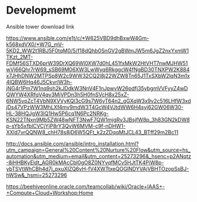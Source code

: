 # Developmemt


Ansible tower download link

https://www.ansible.com/e1t/c/*W625VBD9dhBxwW4Gm-k568xdVX0/*W7G_mV-5KD2_WW2t1RBJ5F0tqM0/5/f18dQhb0SnGV2gBWmJW5m6JgZ2nxYxmW1TKzt_2MT-FDMf56STXD6prW39DrXQ69Wl0XW7d0hL451fxMkW2HtVHT7nwMJHW51wVj66Qhr7rW69_sSB69M06XW3LwWyq6RkggcW4fNgBD30TNXPW2K884x7JHhDNW2MTPSp8W2c9WW32CQ2l8j22WZW8Tn65J1TxSXbW2lqN3m1x4lQBW6Hq46J5CkvrlW3h-jNG4r1Pm7W1nq9sh2kJDdkW3NnV4F1nJpwvW26pdfj35ybgmVVFyyZ4wDQWYW4XRfqV4qy3MjVPDn3h5H0fnSVcH8x25xZ-6NW5vpZcT4VbN9XVVyKQl3cG9s7W6yT64n2_gGXqW3x9v2c516LHfW3xdjDs47VPzWW3MhLXf4mv9mdW3T4GcW4VJtdWW6H4syj62GW06W30-HL-38HQJgW3lQ1Hw5P6cq1N6Pc2NRKg-KSN22TNxn9Mb5ZW48wNFT3NwF7QW1mjgRv3JBsjfW8p_3h83GN2kDW8p-sYb5xfblCVCjYjP8rY3QvW6MVM-c9f-nDHW1-XXld7vrQQNW8_chH78s8jD6W5QFt_k2zZDqqMtJCL43_BTff29m2Bc11


http://docs.ansible.com/ansible/intro_installation.html?utm_campaign=General%20Content%20Nurture%20Flow&utm_source=hs_automation&utm_medium=email&utm_content=25273296&_hsenc=p2ANqtz-8iHHBKyEldt_AGR0kMAcCbl0gO8Z0NYvqfMCv5HJtTK4PiW8p-ybTSVtWhCBh4d7j_pxuXIZQ6vH-fV4XWTtxeQOGlNDYVAjVBHTOzopSsBJ-hWSw&_hsmi=25273296


https://beehiveonline.oracle.com/teamcollab/wiki/Oracle+IAAS+-+Compute+Cloud+Workshop:Home 

